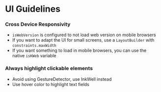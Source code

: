 # UI Guidelines

### Cross Device Responsivity
- `isWebVersion` is configured to not load web version on mobile browsers
- If you want to adapt the UI for small screens, use a `LayoutBuilder` with `constraints.maxWidth`
- If you want something to load in mobile browsers, you can use the native `isKWeb` variable

### Always highlight clickable elements
- Avoid using GestureDetector, use InkWell instead
- Use hover color to highlight text fields
